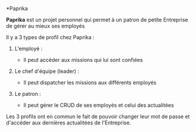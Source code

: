*Paprika  

**Paprika** est un projet personnel qui permet à un patron de petite Entreprise de gérer au mieux ses employés  

Il y a 3 types de profil chez Paprika : 

1. L'employé :  
    * Il peut accéder aux missions qui lui sont confiées  

2. Le chef d'équipe (leader) :
    * Il peut dispatcher les missions aux différents employés  

3. Le patron : 
    * Il peut gérer le CRUD de ses employés et celui des actualitées  

Les 3 profils ont en commun le fait de pouvoir changer leur mot de passe et d'accéder aux dernières actualitées de l'Entreprise.